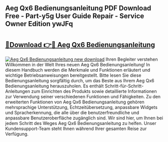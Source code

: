 ## Aeg Qx6 Bedienungsanleitung PDF Download Free - Part-y5g User Guide Repair - Service Owner Edition ywJFq

# <h2><a href="http://df2ff0t.blite.top/?on=Aeg+Qx6+Bedienungsanleitung">🔗Download 👉🔴 Aeg Qx6 Bedienungsanleitung</a></h2>

[![Aeg Qx6 Bedienungsanleitung new download](https://i.imgur.com/lujVjoI.png)](http://df2ff0t.blite.top/?on=Aeg+Qx6+Bedienungsanleitung)
Ihren Begleiter verstehen Willkommen in der Welt Ihres neuen Aeg Qx6 Bedienungsanleitung! In diesem Handbuch werden die Merkmale und Funktionen erläutert und wichtige Betriebsanweisungen bereitgestellt. Bitte lesen Sie diese Bedienungsanleitung sorgfältig durch, um das Beste aus Ihrem Aeg Qx6 Bedienungsanleitung herauszuholen. Es enthält Schritt-für-Schritt-Anleitungen zum Einrichten des Produkts sowie detaillierte Informationen zur Verwendung seiner verschiedenen Funktionen und Fähigkeiten. Zu den erweiterten Funktionen von Aeg Qx6 Bedienungsanleitung gehören mehrsprachige Unterstützung, Echtzeitübersetzung, anpassbare Widgets und Spracherkennung, die alle über die benutzerfreundliche und anpassbare Benutzeroberfläche zugänglich sind. Wir sind hier, um Ihnen bei jedem Schritt des Weges Aeg Qx6 Bedienungsanleitung zu helfen. Unser Kundensupport-Team steht Ihnen während Ihrer gesamten Reise zur Verfügung.
